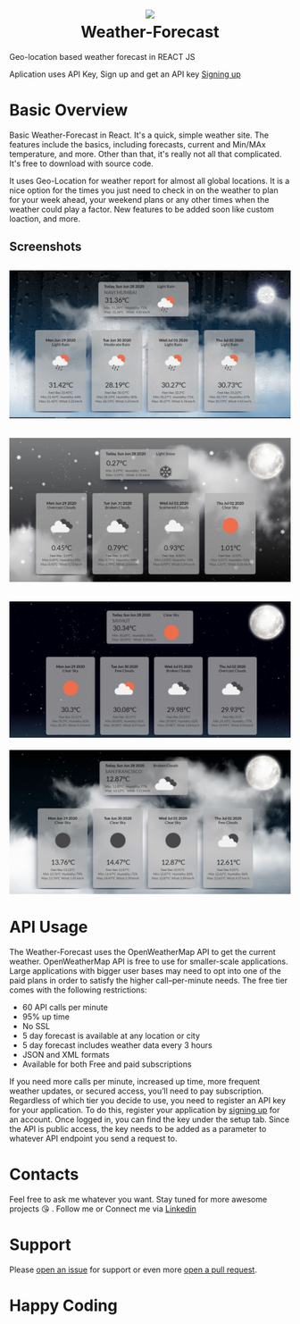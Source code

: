 <h1 align="center">
  <br>
    <img width="150" src="https://cdn4.iconfinder.com/data/icons/logos-3/600/React.js_logo-512.png">
  <br>
  Weather-Forecast
  <br>
</h1>

Geo-location based weather forecast in REACT JS

Aplication uses API Key, Sign up and get an API key <a href="http://openweathermap.org/appid">Signing up</a>

# Basic Overview
Basic Weather-Forecast in React. It's a quick, simple weather site. The features include the basics, including forecasts, current and Min/MAx temperature, and more. Other than that, it's really not all that complicated. It's free to download with source code.
 
It uses Geo-Location for weather report for almost all global locations. It is a nice option for the times you just need to check in on the weather to plan for your week ahead, your weekend plans or any other times when the weather could play a factor. New features to be added soon like custom loaction, and more.

Screenshots
--------------
![image](https://github.com/Vikram-Choudhary/Geolocation-weather/blob/weather-forecast/src/ScreenShots/rain.JPG)
--------------
![image](https://github.com/Vikram-Choudhary/Geolocation-weather/blob/weather-forecast/src/ScreenShots/snow.JPG)
--------------
![image](https://github.com/Vikram-Choudhary/Geolocation-weather/blob/weather-forecast/src/ScreenShots/clearSky.JPG)
--------------
![image](https://github.com/Vikram-Choudhary/Geolocation-weather/blob/weather-forecast/src/ScreenShots/nightCloud.JPG)

# API Usage
The Weather-Forecast uses the  OpenWeatherMap API to get the current weather. OpenWeatherMap API is free to use for smaller-scale applications. Large applications with bigger user bases may need to opt into one of the paid plans in order to satisfy the higher call–per-minute needs. The free tier comes with the following restrictions:

 * 60 API calls per minute
 * 95% up time
 * No SSL
 * 5 day forecast is available at any location or city
 * 5 day forecast includes weather data every 3 hours
 * JSON and XML formats
 * Available for both Free and paid subscriptions
 
 If you need more calls per minute, increased up time, more frequent weather updates, or secured access, you’ll need to pay subscription. Regardless of which tier you decide to use, you need to register an API key for your application. To do this, register your application  by <a href="http://openweathermap.org/appid">signing up</a> for an account. Once logged in, you can find the key under the setup tab. Since the API is public access, the key needs to be added as a parameter to whatever API endpoint you send a request to.

 # Contacts
Feel free to ask me whatever you want. Stay tuned for more awesome projects :kissing_heart: . Follow me or Connect me via <a href="https://www.linkedin.com/in/choudhary-vikram/">Linkedin<a/>

# Support
Please [open an issue](https://github.com/Vikram-Choudhary/Geolocation-weather/issues) for support or even more [open a pull request](https://github.com/Vikram-Choudhary/Geolocation-weather/pulls).

# Happy Coding

